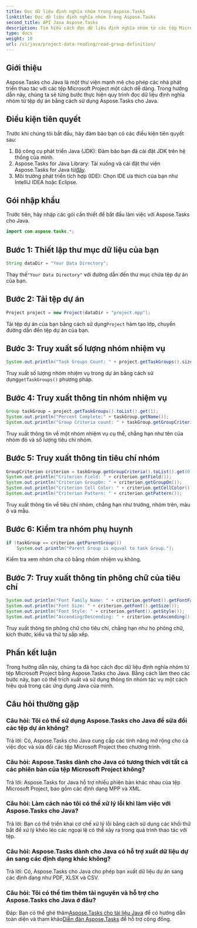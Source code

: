 ```yaml
---
title: Đọc dữ liệu định nghĩa nhóm trong Aspose.Tasks
linktitle: Đọc dữ liệu định nghĩa nhóm trong Aspose.Tasks
second_title: API Java Aspose.Tasks
description: Tìm hiểu cách đọc dữ liệu định nghĩa nhóm từ các tệp Microsoft Project bằng Aspose.Tasks cho Java. Thực hiện theo hướng dẫn từng bước của chúng tôi.
type: docs
weight: 10
url: /vi/java/project-data-reading/read-group-definition/
---
```

## Giới thiệu
Aspose.Tasks cho Java là một thư viện mạnh mẽ cho phép các nhà phát triển thao tác với các tệp Microsoft Project một cách dễ dàng. Trong hướng dẫn này, chúng ta sẽ từng bước thực hiện quy trình đọc dữ liệu định nghĩa nhóm từ tệp dự án bằng cách sử dụng Aspose.Tasks cho Java.
## Điều kiện tiên quyết
Trước khi chúng tôi bắt đầu, hãy đảm bảo bạn có các điều kiện tiên quyết sau:
1. Bộ công cụ phát triển Java (JDK): Đảm bảo bạn đã cài đặt JDK trên hệ thống của mình.
2.  Aspose.Tasks for Java Library: Tải xuống và cài đặt thư viện Aspose.Tasks for Java từ[đây](https://releases.aspose.com/tasks/java/).
3. Môi trường phát triển tích hợp (IDE): Chọn IDE ưa thích của bạn như IntelliJ IDEA hoặc Eclipse.

## Gói nhập khẩu
Trước tiên, hãy nhập các gói cần thiết để bắt đầu làm việc với Aspose.Tasks cho Java.
```java
import com.aspose.tasks.*;
```
## Bước 1: Thiết lập thư mục dữ liệu của bạn
```java
String dataDir = "Your Data Directory";
```
 Thay thế`"Your Data Directory"` với đường dẫn đến thư mục chứa tệp dự án của bạn.
## Bước 2: Tải tệp dự án
```java
Project project = new Project(dataDir + "project.mpp");
```
 Tải tệp dự án của bạn bằng cách sử dụng`Project` hàm tạo lớp, chuyển đường dẫn đến tệp dự án của bạn.
## Bước 3: Truy xuất số lượng nhóm nhiệm vụ
```java
System.out.println("Task Groups Count: " + project.getTaskGroups().size());
```
 Truy xuất số lượng nhóm nhiệm vụ trong dự án bằng cách sử dụng`getTaskGroups()` phương pháp.
## Bước 4: Truy xuất thông tin nhóm nhiệm vụ
```java
Group taskGroup = project.getTaskGroups().toList().get(1);
System.out.println("Percent Complete:" + taskGroup.getName());
System.out.println("Group Criteria count: " + taskGroup.getGroupCriteria().size());
```
Truy xuất thông tin về một nhóm nhiệm vụ cụ thể, chẳng hạn như tên của nhóm đó và số lượng tiêu chí nhóm.
## Bước 5: Truy xuất thông tin tiêu chí nhóm
```java
GroupCriterion criterion = taskGroup.getGroupCriteria().toList().get(0);
System.out.println("Criterion Field: " + criterion.getField());
System.out.println("Criterion GroupOn: " + criterion.getGroupOn());
System.out.println("Criterion Cell Color: " + criterion.getCellColor());
System.out.println("Criterion Pattern: " + criterion.getPattern());
```
Truy xuất thông tin về tiêu chí nhóm, chẳng hạn như trường, nhóm trên, màu ô và mẫu.
## Bước 6: Kiểm tra nhóm phụ huynh
```java
if (taskGroup == criterion.getParentGroup())
    System.out.println("Parent Group is equval to task Group.");
```
Kiểm tra xem nhóm cha có bằng nhóm nhiệm vụ không.
## Bước 7: Truy xuất thông tin phông chữ của tiêu chí
```java
System.out.println("Font Family Name: " + criterion.getFont().getFontFamily());
System.out.println("Font Size: " + criterion.getFont().getSize());
System.out.println("Font Style: " + criterion.getFont().getStyle());
System.out.println("Ascending/Descending: " + criterion.getAscending());
```
Truy xuất thông tin phông chữ cho tiêu chí, chẳng hạn như họ phông chữ, kích thước, kiểu và thứ tự sắp xếp.

## Phần kết luận
Trong hướng dẫn này, chúng ta đã học cách đọc dữ liệu định nghĩa nhóm từ tệp Microsoft Project bằng Aspose.Tasks cho Java. Bằng cách làm theo các bước này, bạn có thể trích xuất và sử dụng thông tin nhóm tác vụ một cách hiệu quả trong các ứng dụng Java của mình.
## Câu hỏi thường gặp
### Câu hỏi: Tôi có thể sử dụng Aspose.Tasks cho Java để sửa đổi các tệp dự án không?
Trả lời: Có, Aspose.Tasks cho Java cung cấp các tính năng mở rộng cho cả việc đọc và sửa đổi các tệp Microsoft Project theo chương trình.
### Câu hỏi: Aspose.Tasks dành cho Java có tương thích với tất cả các phiên bản của tệp Microsoft Project không?
Trả lời: Aspose.Tasks for Java hỗ trợ nhiều phiên bản khác nhau của tệp Microsoft Project, bao gồm các định dạng MPP và XML.
### Câu hỏi: Làm cách nào tôi có thể xử lý lỗi khi làm việc với Aspose.Tasks cho Java?
Trả lời: Bạn có thể triển khai cơ chế xử lý lỗi bằng cách sử dụng các khối thử bắt để xử lý khéo léo các ngoại lệ có thể xảy ra trong quá trình thao tác với tệp.
### Câu hỏi: Aspose.Tasks dành cho Java có hỗ trợ xuất dữ liệu dự án sang các định dạng khác không?
Trả lời: Có, Aspose.Tasks cho Java cho phép bạn xuất dữ liệu dự án sang các định dạng như PDF, XLSX và CSV.
### Câu hỏi: Tôi có thể tìm thêm tài nguyên và hỗ trợ cho Aspose.Tasks cho Java ở đâu?
 Đáp: Bạn có thể ghé thăm[Aspose.Tasks cho tài liệu Java](https://reference.aspose.com/tasks/java/) để có hướng dẫn toàn diện và tham khảo[Diễn đàn Aspose.Tasks](https://forum.aspose.com/c/tasks/15) để hỗ trợ cộng đồng.